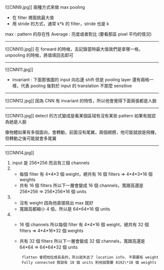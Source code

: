 ![[CNN9.jpg]]
兩種方式來做 max pooling
* 在 filter 裡面挑最大值
* 用 stride 的方式，通常 k*k 的 filter，stride 也是 k

max : pattern 的存在性
Average : 亮度或者對比 (要看那區 pixel 平均的情況)

---
![[CNN10.jpg]]
在 forward 的時候，去記錄當時最大值我們是拿哪一格，unpooling 的時候，將值填回去即可

---
![[CNN11.jpg]]
* invariant : 下面那張圖的 input 向右邊 shift 但是 pooling layer 還有兩格一樣，代表 pooling 後對於 input 的 translation 不那麼 sensitive

---
![[CNN12.jpg]]
因為 CNN 有 invariant 的特性，所以他會覺得下面兩張都是人臉

---
![[CNN13.jpg]]
detect 的方式變成是看某個區域有沒有某些 pattern 如果有就認為她是人臉

像物體如果有多個面向，會轉動，前面沒有尾翼，兩個翅膀，他可能就說是飛機，但轉動之後可能就會多尾翼

---
![[CNN14.jpg]]
1. input 是 256*256 而且有三個 channels
2. 
     * 每個 filter 有 4\*4\*3 個 weight，總共有 16 個 filters => 4\*4\*3\*16 個 weights
	 * 共有 16 個 filters 所以下一層會變成 16 個 channels，寬跟高還是 256\*256 =>  256\*256\*16 個 units
3.  
     * 沒有 weight 因為他直接挑出 max 就好
	 * 寬跟高都縮小 4 倍，所以是 64\*64\*16 個 units
4.  
     * 16 個 channels 所以每個 filter 有 4\*4\*16 個 weight，總共有 32 個 filters => 4\*4\*16\*32 個 weights
	 * 共有 32 個 filters 所以下一層會變成 32 個 channels，寬跟高還是 64\*64 =>  64\*64\*32 個 units


			flatten 會把他拉成長長的，所以就失去了 location info. 不需要有 weight
			Fully connected 假設有 10 個 units 則他就需要 8192\*10 個 weights 